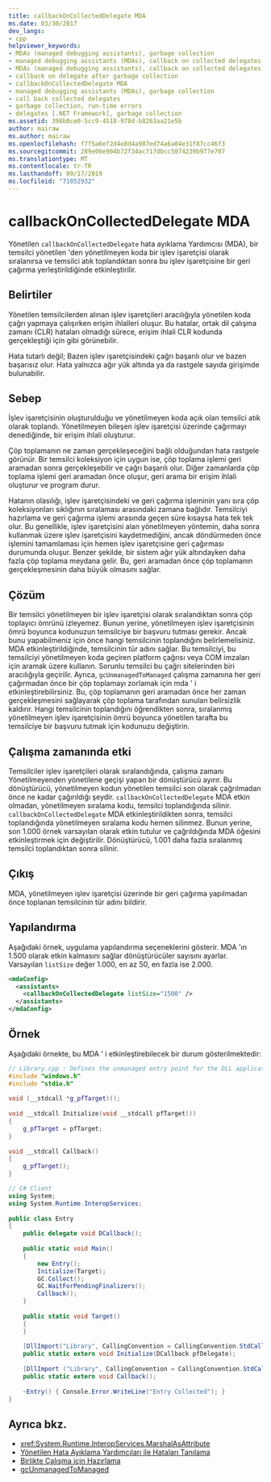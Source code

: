 ```yaml
---
title: callbackOnCollectedDelegate MDA
ms.date: 03/30/2017
dev_langs:
- cpp
helpviewer_keywords:
- MDAs (managed debugging assistants), garbage collection
- managed debugging assistants (MDAs), callback on collected delegates
- MDAs (managed debugging assistants), callback on collected delegates
- callback on delegate after garbage collection
- callbackOnCollectedDelegate MDA
- managed debugging assistants (MDAs), garbage collection
- call back collected delegates
- garbage collection, run-time errors
- delegates [.NET Framework], garbage collection
ms.assetid: 398b0ce0-5cc9-4518-978d-b8263aa21e5b
author: mairaw
ms.author: mairaw
ms.openlocfilehash: f7f5a6ef2d4e8d4a987ed74a6a04e31f87cc46f3
ms.sourcegitcommit: 289e06e904b72f34ac717dbcc5074239b977e707
ms.translationtype: MT
ms.contentlocale: tr-TR
ms.lasthandoff: 09/17/2019
ms.locfileid: "71052932"
---
```

# <a name="callbackoncollecteddelegate-mda"></a>callbackOnCollectedDelegate MDA
Yönetilen `callbackOnCollectedDelegate` hata ayıklama Yardımcısı (MDA), bir temsilci yönetilen 'den yönetilmeyen koda bir işlev işaretçisi olarak sıralanırsa ve temsilci atık toplandıktan sonra bu işlev işaretçisine bir geri çağırma yerleştirildiğinde etkinleştirilir.  
  
## <a name="symptoms"></a>Belirtiler  
 Yönetilen temsilcilerden alınan işlev işaretçileri aracılığıyla yönetilen koda çağrı yapmaya çalışırken erişim ihlalleri oluşur. Bu hatalar, ortak dil çalışma zamanı (CLR) hataları olmadığı sürece, erişim ihlali CLR kodunda gerçekleştiği için gibi görünebilir.  
  
 Hata tutarlı değil; Bazen işlev işaretçisindeki çağrı başarılı olur ve bazen başarısız olur. Hata yalnızca ağır yük altında ya da rastgele sayıda girişimde bulunabilir.  
  
## <a name="cause"></a>Sebep  
 İşlev işaretçisinin oluşturulduğu ve yönetilmeyen koda açık olan temsilci atık olarak toplandı. Yönetilmeyen bileşen işlev işaretçisi üzerinde çağırmayı denediğinde, bir erişim ihlali oluşturur.  
  
 Çöp toplamanın ne zaman gerçekleşeceğini bağlı olduğundan hata rastgele görünür. Bir temsilci koleksiyon için uygun ise, çöp toplama işlemi geri aramadan sonra gerçekleşebilir ve çağrı başarılı olur. Diğer zamanlarda çöp toplama işlemi geri aramadan önce oluşur, geri arama bir erişim ihlali oluşturur ve program durur.  
  
 Hatanın olasılığı, işlev işaretçisindeki ve geri çağırma işleminin yanı sıra çöp koleksiyonları sıklığının sıralaması arasındaki zamana bağlıdır. Temsilciyi hazırlama ve geri çağırma işlemi arasında geçen süre kısaysa hata tek tek olur. Bu genellikle, işlev işaretçisini alan yönetilmeyen yöntemin, daha sonra kullanmak üzere işlev işaretçisini kaydetmediğini, ancak döndürmeden önce işlemini tamamlaması için hemen işlev işaretçisine geri çağırması durumunda oluşur. Benzer şekilde, bir sistem ağır yük altındayken daha fazla çöp toplama meydana gelir. Bu, geri aramadan önce çöp toplamanın gerçekleşmesinin daha büyük olmasını sağlar.  
  
## <a name="resolution"></a>Çözüm  
 Bir temsilci yönetilmeyen bir işlev işaretçisi olarak sıralandıktan sonra çöp toplayıcı ömrünü izleyemez. Bunun yerine, yönetilmeyen işlev işaretçisinin ömrü boyunca kodunuzun temsilciye bir başvuru tutması gerekir. Ancak bunu yapabilmeniz için önce hangi temsilcinin toplandığını belirlemelisiniz. MDA etkinleştirildiğinde, temsilcinin tür adını sağlar. Bu temsilciyi, bu temsilciyi yönetilmeyen koda geçiren platform çağrısı veya COM imzaları için aramak üzere kullanın. Sorunlu temsilci bu çağrı sitelerinden biri aracılığıyla geçirilir. Ayrıca, `gcUnmanagedToManaged` çalışma zamanına her geri çağırmadan önce bir çöp toplamayı zorlamak için mda ' i etkinleştirebilirsiniz. Bu, çöp toplamanın geri aramadan önce her zaman gerçekleşmesini sağlayarak çöp toplama tarafından sunulan belirsizlik kaldırır. Hangi temsilcinin toplandığını öğrendikten sonra, sıralanmış yönetilmeyen işlev işaretçisinin ömrü boyunca yönetilen tarafta bu temsilciye bir başvuru tutmak için kodunuzu değiştirin.  
  
## <a name="effect-on-the-runtime"></a>Çalışma zamanında etki  
 Temsilciler işlev işaretçileri olarak sıralandığında, çalışma zamanı Yönetilmeyenden yönetilene geçişi yapan bir dönüştürücü ayırır. Bu dönüştürücü, yönetilmeyen kodun yönetilen temsilci son olarak çağrılmadan önce ne kadar çağırıldığı şeydir. `callbackOnCollectedDelegate` MDA etkin olmadan, yönetilmeyen sıralama kodu, temsilci toplandığında silinir. `callbackOnCollectedDelegate` MDA etkinleştirildikten sonra, temsilci toplandığında yönetilmeyen sıralama kodu hemen silinmez. Bunun yerine, son 1.000 örnek varsayılan olarak etkin tutulur ve çağrıldığında MDA öğesini etkinleştirmek için değiştirilir. Dönüştürücü, 1.001 daha fazla sıralanmış temsilci toplandıktan sonra silinir.  
  
## <a name="output"></a>Çıkış  
 MDA, yönetilmeyen işlev işaretçisi üzerinde bir geri çağırma yapılmadan önce toplanan temsilcinin tür adını bildirir.  
  
## <a name="configuration"></a>Yapılandırma  
 Aşağıdaki örnek, uygulama yapılandırma seçeneklerini gösterir. MDA 'ın 1.500 olarak etkin kalmasını sağlar dönüştürücüler sayısını ayarlar. Varsayılan `listSize` değer 1.000, en az 50, en fazla ise 2.000.  
  
```xml  
<mdaConfig>  
  <assistants>  
    <callbackOnCollectedDelegate listSize="1500" />  
  </assistants>  
</mdaConfig>  
```  
  
## <a name="example"></a>Örnek  
 Aşağıdaki örnekte, bu MDA ' i etkinleştirebilecek bir durum gösterilmektedir:  
  
```cpp
// Library.cpp : Defines the unmanaged entry point for the DLL application.  
#include "windows.h"  
#include "stdio.h"  
  
void (__stdcall *g_pfTarget)();  
  
void __stdcall Initialize(void __stdcall pfTarget())  
{  
    g_pfTarget = pfTarget;  
}  
  
void __stdcall Callback()  
{  
    g_pfTarget();  
}
```

```csharp
// C# Client  
using System;  
using System.Runtime.InteropServices;  
  
public class Entry  
{  
    public delegate void DCallback();  
  
    public static void Main()  
    {  
        new Entry();  
        Initialize(Target);  
        GC.Collect();  
        GC.WaitForPendingFinalizers();  
        Callback();  
    }  
  
    public static void Target()  
    {          
    }  
  
    [DllImport("Library", CallingConvention = CallingConvention.StdCall)]  
    public static extern void Initialize(DCallback pfDelegate);  
  
    [DllImport ("Library", CallingConvention = CallingConvention.StdCall)]  
    public static extern void Callback();  
  
    ~Entry() { Console.Error.WriteLine("Entry Collected"); }  
}  
```  
  
## <a name="see-also"></a>Ayrıca bkz.

- <xref:System.Runtime.InteropServices.MarshalAsAttribute>
- [Yönetilen Hata Ayıklama Yardımcıları ile Hataları Tanılama](diagnosing-errors-with-managed-debugging-assistants.md)
- [Birlikte Çalışma için Hazırlama](../interop/interop-marshaling.md)
- [gcUnmanagedToManaged](gcunmanagedtomanaged-mda.md)
